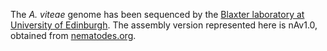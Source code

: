 [//]: # (Created by ./bin/manage_files.pl from ./species/Acanthocheilonema_viteae/PRJEB1697/Acanthocheilonema_viteae_PRJEB1697.assembly.html on Thu Jun 11 13:43:08 2020)
The _A. viteae_ genome has been sequenced by the [Blaxter laboratory at University of Edinburgh](http://www.nematodes.org/). The assembly version represented here is nAv1.0, obtained from [nematodes.org](http://nematodes.org/genomes/acanthocheilonema_viteae/).

